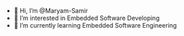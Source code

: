 - 👋 Hi, I’m @Maryam-Samir
- 👀 I’m interested in Embedded Software Developing
- 🌱 I’m currently learning Embedded Software Engineering
  
<!---
Maryam-Samir/Maryam-Samir is a ✨ special ✨ repository because its `README.md` (this file) appears on your GitHub profile.
You can click the Preview link to take a look at your changes.
--->
